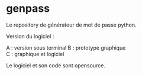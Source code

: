 # genpass
Le repository de générateur de mot de passe python.

Version du logiciel :

  A : version sous terminal
      B : prototype graphique  
  C : graphique et logiciel

Le logiciel et son code sont opensource.
